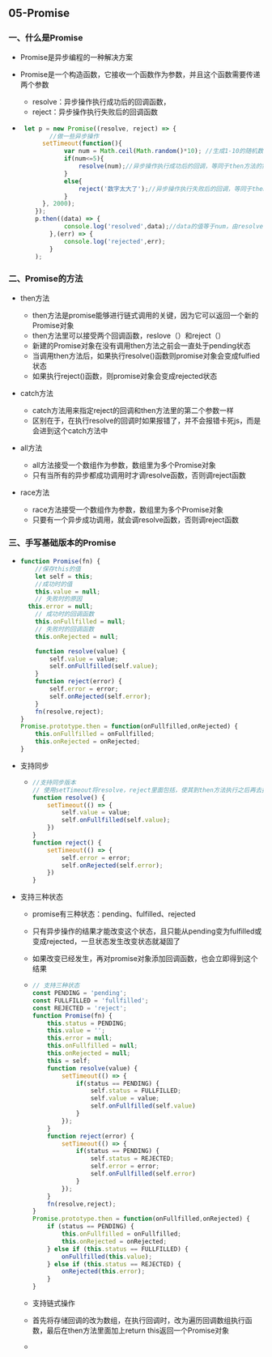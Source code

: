 ## 05-Promise

### 一、什么是Promise

- Promise是异步编程的一种解决方案

- Promise是一个构造函数，它接收一个函数作为参数，并且这个函数需要传递两个参数

  - resolve：异步操作执行成功后的回调函数，
  - reject：异步操作执行失败后的回调函数

- ```javascript
   let p = new Promise((resolve, reject) => {
          //做一些异步操作
        setTimeout(function(){
              var num = Math.ceil(Math.random()*10); //生成1-10的随机数
              if(num<=5){
                  resolve(num);//异步操作执行成功后的回调，等同于then方法的第一个回调
              }
              else{
                  reject('数字太大了');//异步操作执行失败后的回调，等同于then方法的第二个回调
              }
        }, 2000);
      });
      p.then((data) => {
              console.log('resolved',data);//data的值等于num，由resolve中的参数进行传递
          },(err) => {
              console.log('rejected',err);
          }
      ); 
  ```

### 二、Promise的方法

- then方法
  - then方法是promise能够进行链式调用的关键，因为它可以返回一个新的Promise对象
  - then方法里可以接受两个回调函数，reslove（）和reject（）
  - 新建的Promise对象在没有调用then方法之前会一直处于pending状态
  - 当调用then方法后，如果执行resolve()函数则promise对象会变成fulfied状态
  - 如果执行reject()函数，则promise对象会变成rejected状态
- catch方法
  - catch方法用来指定reject的回调和then方法里的第二个参数一样
  - 区别在于，在执行resolve的回调时如果报错了，并不会报错卡死js，而是会进到这个catch方法中

- all方法
  - all方法接受一个数组作为参数，数组里为多个Promise对象
  - 只有当所有的异步都成功调用时才调resolve函数，否则调reject函数
- race方法
  - race方法接受一个数组作为参数，数组里为多个Promise对象
  - 只要有一个异步成功调用，就会调resolve函数，否则调reject函数

### 三、手写基础版本的Promise

- ```javascript
  function Promise(fn) {
      //保存this的值
      let self = this;
      //成功时的值
      this.value = null;
      // 失败时的原因
    this.error = null;
      // 成功时的回调函数
      this.onFullfilled = null;
      // 失败时的回调函数
      this.onRejected = null;
  
      function resolve(value) {
          self.value = value;
          self.onFullfilled(self.value); 
      }
      function reject(error) {
          self.error = error;
          self.onRejected(self.error);
      }
      fn(resolve,reject);
  }
  Promise.prototype.then = function(onFullfilled,onRejected) {
      this.onFullfilled = onFullfilled;
      this.onRejected = onRejected;
  }
  ```
  
- 支持同步

  - ```javascript
    //支持同步版本
    // 使用setTimeout将resolve，reject里面包括，使其到then方法执行之后再去执行
    function resolve() {
        setTimeout(() => {
            self.value = value;
            self.onFullfilled(self.value);
        })
    }
    function reject() {
        setTimeout(() => {
            self.error = error;
            self.onRejected(self.error);
        })
    }
    
    ```

- 支持三种状态

  - promise有三种状态：pending、fulfilled、rejected
  - 只有异步操作的结果才能改变这个状态，且只能从pending变为fulfilled或变成rejected，一旦状态发生改变状态就凝固了
  - 如果改变已经发生，再对promise对象添加回调函数，也会立即得到这个结果

  - ```javascript
    // 支持三种状态
    const PENDING = 'pending';
    const FULLFILLED = 'fullfilled';
    const REJECTED = 'reject';
    function Promise(fn) {
        this.status = PENDING;
        this.value = '';
        this.error = null;
        this.onFullfilled = null;
        this.onRejected = null;
        this = self;
        function resolve(value) {
            setTimeout(() => {
                if(status == PENDING) {
                    self.status = FULLFILLED;
                    self.value = value;
                    self.onFullfilled(self.value)
                }
            });
        }
        function reject(error) {
            setTimeout(() => {
                if(status == PENDING) {
                    self.status = REJECTED;
                    self.error = error;
                    self.onFullfilled(self.error)
                }
            });
        }
        fn(resolve,reject);
    }
    Promise.prototype.then = function(onFullfilled,onRejected) {
        if (status == PENDING) {
            this.onFullfilled = onFullfilled;
            this.onRejected = onRejected;
        } else if (this.status == FULLFILLED) {
            onFullfilled(this.value);
        } else if (this.status == REJECTED) {
            onRejected(this.error);
        }
    }
    ```

  - 支持链式操作

  - 首先将存储回调的改为数组，在执行回调时，改为遍历回调数组执行函数，最后在then方法里面加上return this返回一个Promise对象

  - 